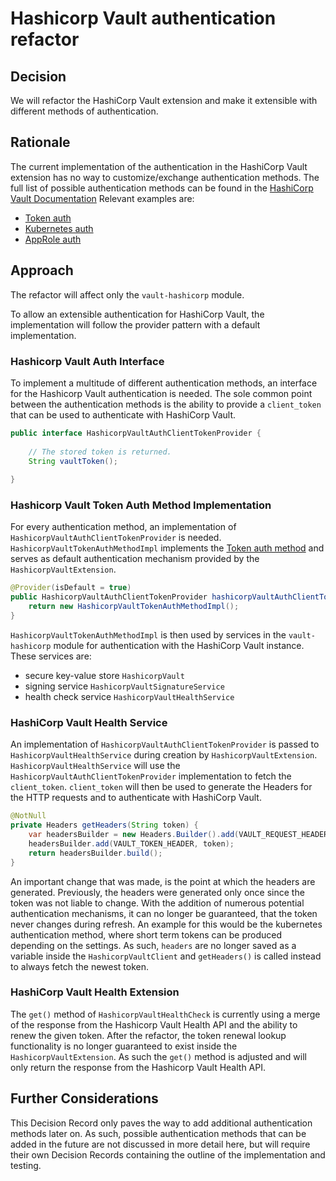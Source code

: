 # Hashicorp Vault authentication refactor

## Decision

We will refactor the HashiCorp Vault extension and make it extensible with different methods of authentication.

## Rationale

The current implementation of the authentication in the HashiCorp Vault extension has no way to customize/exchange authentication methods.
The full list of possible authentication methods can be found in the [HashiCorp Vault Documentation](https://developer.hashicorp.com/vault/docs/auth)
Relevant examples are:

* [Token auth](https://developer.hashicorp.com/vault/docs/auth/token)
* [Kubernetes auth](https://developer.hashicorp.com/vault/docs/auth/kubernetes)
* [AppRole auth](https://developer.hashicorp.com/vault/docs/auth/approle)

## Approach

The refactor will affect only the `vault-hashicorp` module.

To allow an extensible authentication for HashiCorp Vault, the implementation will follow the provider pattern with a default implementation.

### Hashicorp Vault Auth Interface

To implement a multitude of different authentication methods, an interface for the Hashicorp Vault authentication is needed.
The sole common point between the authentication methods is the ability to provide a `client_token` that can be used to authenticate with HashiCorp Vault.

```java
public interface HashicorpVaultAuthClientTokenProvider {
    
    // The stored token is returned.
    String vaultToken();
    
}
```

### Hashicorp Vault Token Auth Method Implementation

For every authentication method, an implementation of `HashicorpVaultAuthClientTokenProvider` is needed.
`HashicorpVaultTokenAuthMethodImpl` implements the [Token auth method](https://developer.hashicorp.com/vault/docs/auth/token) and serves as default authentication mechanism provided by the `HashicorpVaultExtension`.

```java
@Provider(isDefault = true)
public HashicorpVaultAuthClientTokenProvider hashicorpVaultAuthClientTokenProvider() {
    return new HashicorpVaultTokenAuthMethodImpl();
}
```

`HashicorpVaultTokenAuthMethodImpl` is then used by services in the `vault-hashicorp` module for authentication with the HashiCorp Vault instance. 
These services are:

* secure key-value store `HashicorpVault`
* signing service `HashicorpVaultSignatureService`
* health check service `HashicorpVaultHealthService`

### HashiCorp Vault Health Service

An implementation of `HashicorpVaultAuthClientTokenProvider` is passed to `HashicorpVaultHealthService` during creation by `HashicorpVaultExtension`.
`HashicorpVaultHealthService` will use the `HashicorpVaultAuthClientTokenProvider` implementation to fetch the `client_token`.
`client_token` will then be used to generate the Headers for the HTTP requests and to authenticate with HashiCorp Vault.

```java
@NotNull
private Headers getHeaders(String token) {
    var headersBuilder = new Headers.Builder().add(VAULT_REQUEST_HEADER, Boolean.toString(true));
    headersBuilder.add(VAULT_TOKEN_HEADER, token);
    return headersBuilder.build();
}
```

An important change that was made, is the point at which the headers are generated.
Previously, the headers were generated only once since the token was not liable to change.
With the addition of numerous potential authentication mechanisms, it can no longer be guaranteed, that the token never changes during refresh.
An example for this would be the kubernetes authentication method, where short term tokens can be produced depending on the settings.
As such, `headers` are no longer saved as a variable inside the `HashicorpVaultClient` and `getHeaders()` is called instead to always fetch the newest token.


### HashiCorp Vault Health Extension

The `get()` method of `HashicorpVaultHealthCheck` is currently using a merge of the response from the Hashicorp Vault Health API and the ability to renew the given token.
After the refactor, the token renewal lookup functionality  is no longer guaranteed to exist inside the `HashicorpVaultExtension`.
As such the `get()` method is adjusted and will only return the response from the Hashicorp Vault Health API.

## Further Considerations

This Decision Record only paves the way to add additional authentication methods later on.
As such, possible authentication methods that can be added in the future are not discussed in more detail here, but will require their own Decision Records containing the outline of the implementation and testing.
